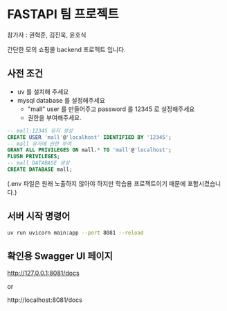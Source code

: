 # FASTAPI 팀 프로젝트

참가자 : 권혁준, 김진욱, 윤호식

간단한 모의 쇼핑몰 backend 프로젝트 입니다.

## 사전 조건

- uv 를 설치해 주세요
- mysql database 를 설정해주세요
  - "mall" user 를 만들어주고 password 를 12345 로 설정해주세요
  - 권한을 부여해주세요.

```sql
-- mall:12345 유저 생성
CREATE USER 'mall'@'localhost' IDENTIFIED BY '12345';
-- mall 유저에 권한 부여
GRANT ALL PRIVILEGES ON mall.* TO 'mall'@'localhost';
FLUSH PRIVILEGES;
-- mall DATABASE 생성
CREATE DATABASE mall;
```

(.env 파일은 원래 노출하지 않아야 하지만 학습용 프로젝트이기 때문에 포함시켰습니다.)

## 서버 시작 명령어

```bash
uv run uvicorn main:app --port 8081 --reload
```

## 확인용 Swagger UI 페이지

http://127.0.0.1:8081/docs

or

http://localhost:8081/docs
